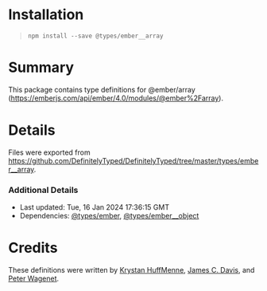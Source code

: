 # Installation
> `npm install --save @types/ember__array`

# Summary
This package contains type definitions for @ember/array (https://emberjs.com/api/ember/4.0/modules/@ember%2Farray).

# Details
Files were exported from https://github.com/DefinitelyTyped/DefinitelyTyped/tree/master/types/ember__array.

### Additional Details
 * Last updated: Tue, 16 Jan 2024 17:36:15 GMT
 * Dependencies: [@types/ember](https://npmjs.com/package/@types/ember), [@types/ember__object](https://npmjs.com/package/@types/ember__object)

# Credits
These definitions were written by [Krystan HuffMenne](https://github.com/gitKrystan), [James C. Davis](https://github.com/jamescdavis), and [Peter Wagenet](https://github.com/wagenet).
